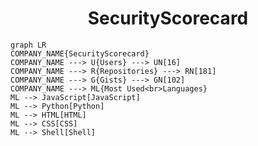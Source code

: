 <h1 align="center">SecurityScorecard</h1>

```mermaid
graph LR
COMPANY_NAME{SecurityScorecard}
COMPANY_NAME ---> U{Users} ---> UN[16]
COMPANY_NAME ---> R{Repositories} ---> RN[181]
COMPANY_NAME ---> G{Gists} ---> GN[102]
COMPANY_NAME ---> ML{Most Used<br>Languages}
ML --> JavaScript[JavaScript]
ML --> Python[Python]
ML --> HTML[HTML]
ML --> CSS[CSS]
ML --> Shell[Shell]
```

